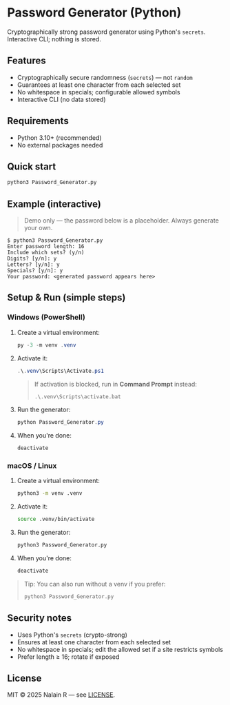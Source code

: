 # Password Generator (Python)

Cryptographically strong password generator using Python's `secrets`. Interactive CLI; nothing is stored.

## Features
- Cryptographically secure randomness (`secrets`) — not `random`
- Guarantees at least one character from each selected set
- No whitespace in specials; configurable allowed symbols
- Interactive CLI (no data stored)

## Requirements
- Python 3.10+ (recommended)
- No external packages needed

## Quick start
```bash
python3 Password_Generator.py
```
## Example (interactive)

> Demo only — the password below is a placeholder. Always generate your own.

```text
$ python3 Password_Generator.py
Enter password length: 16
Include which sets? (y/n)
Digits? [y/n]: y
Letters? [y/n]: y
Specials? [y/n]: y
Your password: <generated password appears here>
```

## Setup & Run (simple steps)

### Windows (PowerShell)
1. Create a virtual environment:
   ```powershell
   py -3 -m venv .venv
   ```
2. Activate it:
   ```powershell
   .\.venv\Scripts\Activate.ps1
   ```
   > If activation is blocked, run in **Command Prompt** instead:
   > ```cmd
   > .\.venv\Scripts\activate.bat
   > ```
3. Run the generator:
   ```powershell
   python Password_Generator.py
   ```
4. When you're done:
   ```powershell
   deactivate
   ```

### macOS / Linux
1. Create a virtual environment:
   ```bash
   python3 -m venv .venv
   ```
2. Activate it:
   ```bash
   source .venv/bin/activate
   ```
3. Run the generator:
   ```bash
   python3 Password_Generator.py
   ```
4. When you're done:
   ```bash
   deactivate
   ```

> Tip: You can also run without a venv if you prefer:
> ```bash
> python3 Password_Generator.py
> ```

## Security notes
- Uses Python's `secrets` (crypto-strong)
- Ensures at least one character from each selected set
- No whitespace in specials; edit the allowed set if a site restricts symbols
- Prefer length ≥ 16; rotate if exposed

## License
MIT © 2025 Nalain R — see [LICENSE](LICENSE).
